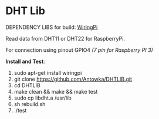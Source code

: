 # DHT Lib 

DEPENDENCY LIBS for build: [WiringPi](https://github.com/WiringPi/WiringPi)

Read data from DHT11 or DHT22 for RaspberryPi.

For connection using pinout GPIO4 *(7 pin for Raspberry PI 3)*

**Install and Test**:

1) sudo apt-get install wiringpi
2) git clone https://github.com/Antowka/DHTLIB.git
2) cd DHTLIB
3) make clean && make && make test
4) sudo cp libdht.a /usr/lib
5) sh rebuild.sh
6) ./test

